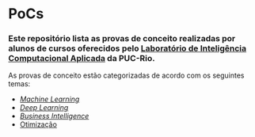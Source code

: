 # PoCs

### Este repositório lista as provas de conceito realizadas por alunos de cursos oferecidos pelo [Laboratório de Inteligência Computacional Aplicada](https://puc-rio.ai) da PUC-Rio.

As provas de conceito estão categorizadas de acordo com os seguintes temas:
- [*Machine Learning*](machine-learning.md)
- [*Deep Learning*](deep-learning.md)
- [*Business Intelligence*](business-intelligence.md)
- [Otimização](otimização.md)



